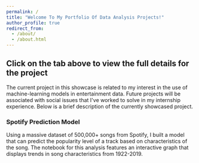 ```yaml
---
permalink: /
title: "Welcome To My Portfolio Of Data Analysis Projects!"
author_profile: true
redirect_from: 
  - /about/
  - /about.html
---
```


## Click on the tab above to view the full details for the project ## 


The current project in this showcase is related to my interest in the use of machine-learning models in entertainment data. Future projects will be associated with social issues that I've worked to solve in my internship experience. Below is a brief description of the currently showcased project.



### Spotify Prediction Model ###

Using a massive dataset of 500,000+ songs from Spotify, I built a model that can predict the popularity level of a track based on characteristics of the song. The notebook for this analysis features an interactive graph that displays trends in song characteristics from 1922-2019.
